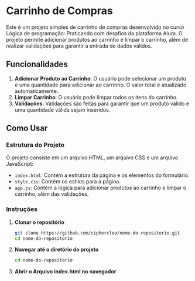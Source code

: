 # Carrinho de Compras

Este é um projeto simples de carrinho de compras desenvolvido no curso Lógica de programação: Praticando com desafios da plataforma Alura. O projeto permite adicionar produtos ao carrinho e limpar o carrinho, além de realizar validações para garantir a entrada de dados válidos.

## Funcionalidades

1. **Adicionar Produto ao Carrinho**: O usuário pode selecionar um produto e uma quantidade para adicionar ao carrinho. O valor total é atualizado automaticamente.
2. **Limpar Carrinho**: O usuário pode limpar todos os itens do carrinho.
3. **Validações**: Validações são feitas para garantir que um produto válido e uma quantidade válida sejam inseridos.

## Como Usar

### Estrutura do Projeto

O projeto consiste em um arquivo HTML, um arquivo CSS e um arquivo JavaScript:

- `index.html`: Contém a estrutura da página e os elementos do formulário.
- `style.css`: Contém os estilos para a página.
- `app.js`: Contém a lógica para adicionar produtos ao carrinho e limpar o carrinho, além das validações.

### Instruções

1. **Clonar o repositório**

   ```sh
   git clone https://github.com/ciphercleo/nome-do-repositorio.git
   cd nome-do-repositorio

2. **Navegar até o diretório do projeto**

    ```sh
    cd nome-do-repositorio


3. **Abrir o Arquivo index.html no navegador**

